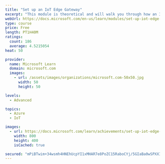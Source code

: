 ```yaml
---
title: "Set up an IoT Edge Gateway"
excerpt: "This module is theoretical and will walk you through how an IoT Edge device can be used as a gateway."
webUrl: https://docs.microsoft.com/en-us/learn/modules/set-up-iot-edge-gateway/
type: course
price: Free
length: PT1H40M
ratings:
  count: 186
  average: 4.5215054
heat: 50

provider:
  name: Microsoft Learn
  domain: microsoft.com
  images:
    - url: /assets/images/organizations/microsoft.com-50x50.jpg
      width: 50
      height: 50

levels:
  - Advanced

topics:
  - Azure
  - IoT

images:
  - url: https://docs.microsoft.com/learn/achievements/set-up-iot-edge-gateway-social.png
    width: 800
    height: 400
    isCached: true

secured: "mPiBTwim+34wsmh4HNEhUcpYI1xMHAR7e8PoZC15RaboCYj/5GIaBa0wSPXXIh/v9Wecsv9z1zRaaUT5HYSko4Q2Y+th5+s1C8AfXJ/qmYyKGDr5vGhM4NzQK3dNKCUSb9DBGkM9r7d+x+i1oAgvV+sb8rW1YhP4aiK6Vx79+doi/i3fbLakEWpgYIlgSwQMq5WQq35E9Lz+RgbA/yn6JRgSwSDGHMNqeNYRcJbSgylgmpfpUJqgh0cE6gH0vu24df23bxAFYpF5OBsartZeSSd7ZjvUgZ1/AJlHeD44Iyi+c3K51rXy4F5ykscjg2dTouGbuzcqospUcADkgTFTR47I1gUJ9Hy97FRnVEaHn9eeRjGH9ci4ndM3CEp48uSMJie3jJPx2s5hfB1F/WpzUZcj4yfbo3UNzdA4C+xEoGc=;Un8LcAf3p5IRVVv4oNK0ZQ=="
---
```


